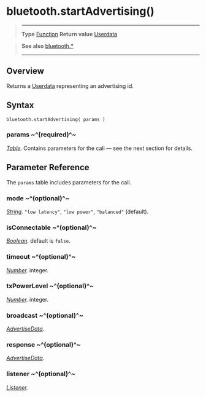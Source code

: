 # bluetooth.startAdvertising()

> --------------------- ------------------------------------------------------------------------------------------
> __Type__              [Function](https://docs.coronalabs.com/api/type/Function.html)
> __Return value__      [Userdata](https://docs.coronalabs.com/api/type/Userdata.html)


> __See also__          [bluetooth.*](/plugin/bluetooth.md)
> --------------------- ------------------------------------------------------------------------------------------

## Overview

Returns a [Userdata](https://docs.coronalabs.com/api/type/Userdata.html) representing an advertising id.

## Syntax

	bluetooth.startAdvertising( params )

### params ~^(required)^~
_[Table](https://docs.coronalabs.com/api/type/Table.html)._ Contains parameters for the call &mdash; see the next section for details.


## Parameter Reference

The `params` table includes parameters for the call.

### mode ~^(optional)^~
_[String](https://docs.coronalabs.com/api/type/String.html)._ `"low latency"`, `"low power"`, `"balanced"` (default).

### isConnectable ~^(optional)^~
_[Boolean](https://docs.coronalabs.com/api/type/Boolean.html)._ default is `false`.

### timeout ~^(optional)^~
_[Number](https://docs.coronalabs.com/api/type/Number.html)._ integer.

### txPowerLevel ~^(optional)^~
_[Number](https://docs.coronalabs.com/api/type/Number.html)._ integer.

### broadcast ~^(optional)^~
_[AdvertiseData](/plugin/bluetooth/type/AdvertiseData/index.md)._

### response ~^(optional)^~
_[AdvertiseData](/plugin/bluetooth/type/AdvertiseData/index.md)._

### listener ~^(optional)^~
_[Listener](https://docs.coronalabs.com/api/type/Listener.html)._